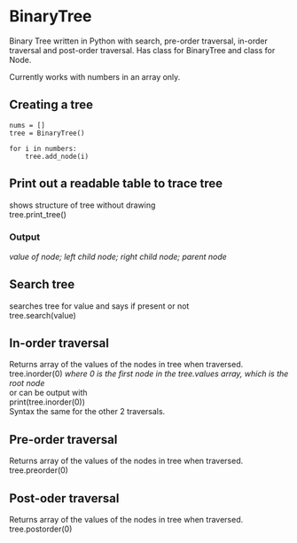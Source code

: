 # BinaryTree
Binary Tree written in Python with search, pre-order traversal, in-order traversal and post-order traversal. Has class for BinaryTree and class for Node.

Currently works with numbers in an array only.

## Creating a tree
    nums = []  
    tree = BinaryTree()  

    for i in numbers:  
        tree.add_node(i)   
  
## Print out a readable table to trace tree
shows structure of tree without drawing  
    tree.print_tree()  
### Output
*value of node; left child node; right child node; parent node*  

## Search tree
searches tree for value and says if present or not  
    tree.search(value)  

## In-order traversal
Returns array of the values of the nodes in tree when traversed.  
    tree.inorder(0) 
*where 0 is the first node in the tree.values array, which is the root node*  
or can be output with  
        print(tree.inorder(0))  
Syntax the same for the other 2 traversals.  
 
## Pre-order traversal
Returns array of the values of the nodes in tree when traversed.  
    tree.preorder(0)  

## Post-oder traversal
Returns array of the values of the nodes in tree when traversed.  
    tree.postorder(0)  
